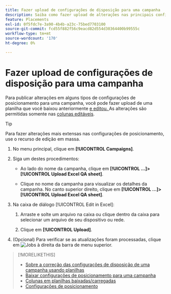 ```yaml
---
title: Fazer upload de configurações de disposição para uma campanha
description: Saiba como fazer upload de alterações nas principais configurações de posicionamento de uma campanha usando planilhas de QA do Excel.
feature: Placements
exl-id: 0f5fdc7e-3a90-4b4b-a23c-75bed7703100
source-git-commit: fcd55f882f56c9eacd82d554d30364400b99555c
workflow-type: tm+mt
source-wordcount: '170'
ht-degree: 0%

---
```


# Fazer upload de configurações de disposição para uma campanha

Para publicar alterações em alguns tipos de configurações de posicionamento para uma campanha, você pode fazer upload de uma planilha que você baixou anteriormente [e editou. ](qa-sheet-download.md) As alterações são permitidas somente nas [colunas editáveis](qa-sheet-columns.md).

>[!TIP]
>
>Para fazer alterações mais extensas nas configurações de posicionamento, use o recurso de edição em massa.<!-- add link once we have help on it -->

1. No menu principal, clique em **[!UICONTROL Campaigns]**.

1. Siga um destes procedimentos:

   * Ao lado do nome da campanha, clique em **[!UICONTROL ...]>[!UICONTROL Upload Excel QA sheet]**.

   * Clique no nome da campanha para visualizar os detalhes da campanha. No canto superior direito, clique em **[!UICONTROL ...]>[!UICONTROL Upload Excel QA sheet]**.

1. Na caixa de diálogo [!UICONTROL Edit in Excel]:

   1. Arraste e solte um arquivo na caixa ou clique dentro da caixa para selecionar um arquivo de seu dispositivo ou rede.

   1. Clique em **[!UICONTROL Upload]**.

1. (Opcional) Para verificar se as atualizações foram processadas, clique em ![Jobs](/help/dsp/assets/downloads.png) à direita da barra de menu superior.

>[!MORELIKETHIS]
>
>* [Sobre a correção das configurações de disposição de uma campanha usando planilhas](qa-about.md)
>* [Baixar configurações de posicionamento para uma campanha](qa-sheet-download.md)
>* [Colunas em planilhas baixadas/carregadas](qa-sheet-columns.md)
>* [Configurações de posicionamento](/help/dsp/campaign-management/placements/placement-settings.md)


